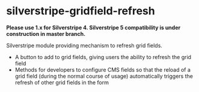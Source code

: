 # silverstripe-gridfield-refresh

**Please use 1.x for Silverstripe 4. Silverstripe 5 compatibility is under construction in master branch.**

Silverstripe module providing mechanism to refresh grid fields.

- A button to add to grid fields, giving users the ability to refresh the grid field
- Methods for developers to configure CMS fields so that the reload of a grid field (during the normal course of usage) automatically triggers the refresh of other grid fields in the form
